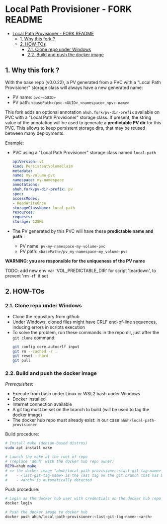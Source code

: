 # Local Path Provisioner - FORK README

- [Local Path Provisioner - FORK README](#local-path-provisioner---fork-readme)
  - [1. Why this fork ?](#1-why-this-fork-)
  - [2. HOW-TOs](#2-how-tos)
    - [2.1. Clone repo under Windows](#21-clone-repo-under-windows)
    - [2.2. Build and push the docker image](#22-build-and-push-the-docker-image)

## 1. Why this fork ?

With the base repo (v0.0.22), a PV generated from a PVC with a "Local Path Provisioner" storage class will always have a new generated name:
* PV name: `pvc-<GUID>`
* PV path: `<basePath>/pvc-<GUID>_<namespace>_<pvc-name>`

This fork adds an optional annotation `ahuh.fork/pv-dir-prefix` available on PVC with a "Local Path Provisioner" storage class. If present, the string value of the annotation will be used to generate a **predictable PV dir** for this PVC. This allows to keep persistent storage dirs, that may be reused between many deployments.

Example:
* PVC using a "Local Path Provisioner" storage class named `local-path`
  ```yaml
  apiVersion: v1
  kind: PersistentVolumeClaim
  metadata:
  name: my-volume-pvc
  namespace: my-namespace
  annotations:
  ahuh.fork/pv-dir-prefix: pv
  spec:
  accessModes:
  - ReadWriteOnce
  storageClassName: local-path
  resources:
  requests:
  storage: 128Mi
  ```

* The PV generated by this PVC will have these **predictable name and path** :
  * PV name: `pv-my-namespace-my-volume-pvc`
  * PV path: `<basePath>/pv_my-namespace-my_volume-pvc`

**WARNING: you are responsible for the uniqueness of the PV name**

TODO: add new env var 'VOL_PREDICTABLE_DIR' for script 'teardown', to prevent 'rm -rf' if set

## 2. HOW-TOs

### 2.1. Clone repo under Windows

* Clone the repository from github
* Under Windows, cloned files might have CRLF end-of-line sequences, inducing errors in scripts execution
* To solve the problem, run these commands in the repo dir, just after the `git clone` command:
  ```bash
  git config core.autocrlf input
  git rm --cached -r .
  git reset --hard
  git pull
  ```

### 2.2. Build and push the docker image

*Prerequisites*:
* Execute from bash under Linux or WSL2 bash under Windows
* Docker installed
* Internet connection available
* A git tag must be set on the branch to build (will be used to tag the docker image)
* The docker hub repo must already exist: in our case `ahuh/local-path-provisioner`

Build procedure:
```bash
# Install make (debian-based distros)
sudo apt install make

# Launch the make at the root of repo
# (replace 'ahuh' with the docker hub repo owner)
REPO=ahuh make
# => the docker image "ahuh/local-path-provisioner:<last-git-tag-name>-<arch>" is available:
#    - <last-git-tag-name> is the last tag on the git branch that has been built
#    - <arch> is automatically detected
```

Push procedure:
```bash
# Login as the docker hub user with credentials on the docker hub repo
docker login

# Push the docker image to docker hub
docker push ahuh/local-path-provisioner:<last-git-tag-name>-<arch>
```